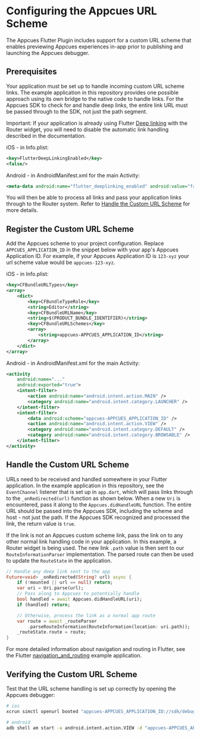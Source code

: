 # Configuring the Appcues URL Scheme

The Appcues Flutter Plugin includes support for a custom URL scheme that enables previewing Appcues experiences in-app prior to publishing and launching the Appcues debugger.

## Prerequisites

Your application must be set up to handle incoming custom URL scheme links. The example application in this repository provides one possible approach using its own bridge to the native code to handle links. For the Appcues SDK to check for and handle deep links, the entire link URL must be passed through to the SDK, not just the path segment.

Important: If your application is already using Flutter [Deep linking](https://docs.flutter.dev/development/ui/navigation/deep-linking) with the Router widget, you will need to disable the automatic link handling described in the documentation.

iOS - in Info.plist:
```xml
<key>FlutterDeepLinkingEnabled</key>
<false/>
```

Android - in AndroidManifest.xml for the main Activity:
```xml
<meta-data android:name="flutter_deeplinking_enabled" android:value="false" />
```

You will then be able to process all links and pass your application links through to the Router system. Refer to [Handle the Custom URL Scheme](#handle-the-custom-url-scheme) for more details.

## Register the Custom URL Scheme

Add the Appcues scheme to your project configuration. Replace `APPCUES_APPLICATION_ID` in the snippet below with your app's Appcues Application ID. For example, if your Appcues Application ID is `123-xyz` your url scheme value would be `appcues-123-xyz`.

iOS - in Info.plist:
```xml
<key>CFBundleURLTypes</key>
<array>
    <dict>
        <key>CFBundleTypeRole</key>
        <string>Editor</string>
        <key>CFBundleURLName</key>
        <string>$(PRODUCT_BUNDLE_IDENTIFIER)</string>
        <key>CFBundleURLSchemes</key>
        <array>
            <string>appcues-APPCUES_APPLICATION_ID</string>
        </array>
    </dict>
</array>
```

Android - in AndroidManifest.xml for the main Activity:
```xml
<activity
    android:name="..."
    android:exported="true">
    <intent-filter>
        <action android:name="android.intent.action.MAIN" />
        <category android:name="android.intent.category.LAUNCHER" />
    </intent-filter>
    <intent-filter>
        <data android:scheme="appcues-APPCUES_APPLICATION_ID" />
        <action android:name="android.intent.action.VIEW" />
        <category android:name="android.intent.category.DEFAULT" />
        <category android:name="android.intent.category.BROWSABLE" />
    </intent-filter>
</activity>
```

## Handle the Custom URL Scheme

URLs need to be received and handled somewhere in your Flutter application. In the example application in this repository, see the `EventChannel` listener that is set up in `app.dart`, which will pass links through to the `_onRedirected(url)` function as shown below. When a new `Uri` is encountered, pass it along to the `Appcues.didHandleURL` function. The entire URL should be passed into the Appcues SDK, including the scheme and host - not just the path. If the Appcues SDK recognized and processed the link, the return value is `true`.

If the link is not an Appcues custom scheme link, pass the link on to any other normal link handling code in your application. In this example, a Router widget is being used. The new link `.path` value is then sent to our `RouteInformationParser` implementation. The parsed route can then be used to update the `RouteState` in the application.

```dart
// Handle any deep link sent to the app
Future<void> _onRedirected(String? url) async {
    if (!mounted || url == null) return;
    var uri = Uri.parse(url);
    // Pass along to Appcues to potentially handle
    bool handled = await Appcues.didHandleURL(uri);
    if (handled) return;

    // Otherwise, process the link as a normal app route
    var route = await _routeParser
        .parseRouteInformation(RouteInformation(location: uri.path));
    _routeState.route = route;
}
```

For more detailed information about navigation and routing in Flutter, see the Flutter [navigation_and_routing](https://github.com/flutter/samples/tree/main/navigation_and_routing) example application.

## Verifying the Custom URL Scheme

Test that the URL scheme handling is set up correctly by opening the Appcues debugger:

```sh
# ios
xcrun simctl openurl booted "appcues-APPCUES_APPLICATION_ID://sdk/debugger"

# android
adb shell am start -a android.intent.action.VIEW -d "appcues-APPCUES_APPLICATION_ID://sdk/debugger"
```
